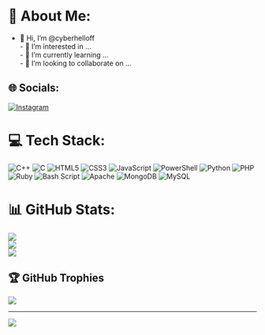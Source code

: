 # 💫 About Me:
- 👋 Hi, I’m @cyberhelloff<br>- 👀 I’m interested in ...<br>- 🌱 I’m currently learning ...<br>- 💞️ I’m looking to collaborate on ...


## 🌐 Socials:
[![Instagram](https://img.shields.io/badge/Instagram-%23E4405F.svg?logo=Instagram&logoColor=white)](https://instagram.com/cyberguidetelugu) 

# 💻 Tech Stack:
![C++](https://img.shields.io/badge/c++-%2300599C.svg?style=for-the-badge&logo=c%2B%2B&logoColor=white) ![C](https://img.shields.io/badge/c-%2300599C.svg?style=for-the-badge&logo=c&logoColor=white) ![HTML5](https://img.shields.io/badge/html5-%23E34F26.svg?style=for-the-badge&logo=html5&logoColor=white) ![CSS3](https://img.shields.io/badge/css3-%231572B6.svg?style=for-the-badge&logo=css3&logoColor=white) ![JavaScript](https://img.shields.io/badge/javascript-%23323330.svg?style=for-the-badge&logo=javascript&logoColor=%23F7DF1E) ![PowerShell](https://img.shields.io/badge/PowerShell-%235391FE.svg?style=for-the-badge&logo=powershell&logoColor=white) ![Python](https://img.shields.io/badge/python-3670A0?style=for-the-badge&logo=python&logoColor=ffdd54) ![PHP](https://img.shields.io/badge/php-%23777BB4.svg?style=for-the-badge&logo=php&logoColor=white) ![Ruby](https://img.shields.io/badge/ruby-%23CC342D.svg?style=for-the-badge&logo=ruby&logoColor=white) ![Bash Script](https://img.shields.io/badge/bash_script-%23121011.svg?style=for-the-badge&logo=gnu-bash&logoColor=white) ![Apache](https://img.shields.io/badge/apache-%23D42029.svg?style=for-the-badge&logo=apache&logoColor=white) ![MongoDB](https://img.shields.io/badge/MongoDB-%234ea94b.svg?style=for-the-badge&logo=mongodb&logoColor=white) ![MySQL](https://img.shields.io/badge/mysql-4479A1.svg?style=for-the-badge&logo=mysql&logoColor=white)
# 📊 GitHub Stats:
![](https://github-readme-stats.vercel.app/api?username=cyberhelloff&theme=dark&hide_border=false&include_all_commits=false&count_private=false)<br/>
![](https://github-readme-streak-stats.herokuapp.com/?user=cyberhelloff&theme=dark&hide_border=false)<br/>
![](https://github-readme-stats.vercel.app/api/top-langs/?username=cyberhelloff&theme=dark&hide_border=false&include_all_commits=false&count_private=false&layout=compact)

## 🏆 GitHub Trophies
![](https://github-profile-trophy.vercel.app/?username=cyberhelloff&theme=radical&no-frame=false&no-bg=true&margin-w=4)

---
[![](https://visitcount.itsvg.in/api?id=cyberhelloff&icon=0&color=0)](https://visitcount.itsvg.in)

<!-- Proudly created with GPRM ( https://gprm.itsvg.in ) -->

<!---
cyberhelloff/cyberhelloff is a ✨ special ✨ repository because its `README.md` (this file) appears on your GitHub profile.
You can click the Preview link to take a look at your changes.
--->
